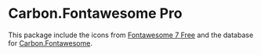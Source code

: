 # Carbon.Fontawesome Pro

This package include the icons from [Fontawesome 7 Free] and the database for [Carbon.Fontawesome].

[fontawesome 7 free]: https://fontawesome.com/icons
[carbon.fontawesome]: https://github.com/CarbonPackages/Carbon.Fontawesome
